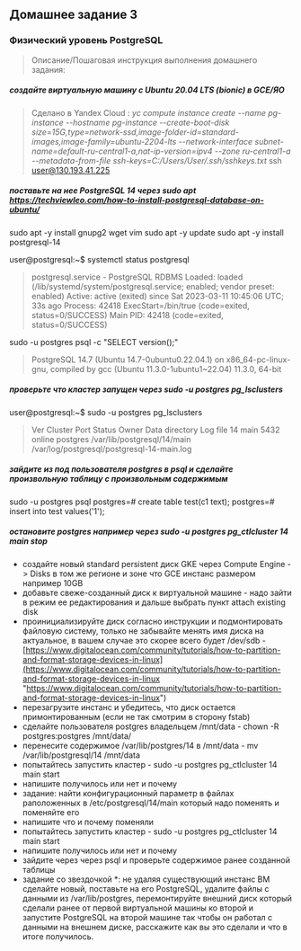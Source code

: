 
##  Домашнее задание 3
###  Физический уровень PostgreSQL
>Описание/Пошаговая инструкция выполнения домашнего задания:

##### создайте виртуальную машину c Ubuntu 20.04 LTS (bionic) в GCE/ЯО
> Сделано в Yandex Cloud :
> _yc compute instance create --name pg-instance --hostname pg-instance --create-boot-disk size=15G,type=network-ssd,image-folder-id=standard-images,image-family=ubuntu-2204-lts --network-interface subnet-name=default-ru-central1-a,nat-ip-version=ipv4 --zone ru-central1-a --metadata-from-file ssh-keys=C:/Users/User/.ssh/sshkeys.txt_
> ssh user@130.193.41.225
#####  поставьте на нее PostgreSQL 14 через sudo apt https://techviewleo.com/how-to-install-postgresql-database-on-ubuntu/
sudo apt -y install gnupg2 wget vim
sudo apt -y update
sudo apt -y install postgresql-14

user@postgresql:~$ systemctl status postgresql
>postgresql.service - PostgreSQL RDBMS
     Loaded: loaded (/lib/systemd/system/postgresql.service; enabled; vendor preset: enabled)
     Active: active (exited) since Sat 2023-03-11 10:45:06 UTC; 33s ago
    Process: 42418 ExecStart=/bin/true (code=exited, status=0/SUCCESS)
   Main PID: 42418 (code=exited, status=0/SUCCESS)
   
sudo -u postgres psql -c "SELECT version();"  
>PostgreSQL 14.7 (Ubuntu 14.7-0ubuntu0.22.04.1) on x86_64-pc-linux-gnu, compiled by gcc (Ubuntu 11.3.0-1ubuntu1~22.04) 11.3.0, 64-bit
> 
#####  проверьте что кластер запущен через sudo -u postgres pg_lsclusters
user@postgresql:~$ sudo -u postgres pg_lsclusters
>Ver Cluster Port Status Owner    Data directory              Log file
14  main    5432 online postgres /var/lib/postgresql/14/main /var/log/postgresql/postgresql-14-main.log
##### зайдите из под пользователя postgres в psql и сделайте произвольную таблицу с произвольным содержимым  
sudo -u postgres psql
postgres=# create table test(c1 text);
postgres=# insert into test values('1');

##### остановите postgres например через sudo -u postgres pg_ctlcluster 14 main stop
-   создайте новый standard persistent диск GKE через Compute Engine -> Disks в том же регионе и зоне что GCE инстанс размером например 10GB
-   добавьте свеже-созданный диск к виртуальной машине - надо зайти в режим ее редактирования и дальше выбрать пункт attach existing disk
-   проинициализируйте диск согласно инструкции и подмонтировать файловую систему, только не забывайте менять имя диска на актуальное, в вашем случае это скорее всего будет /dev/sdb -  [https://www.digitalocean.com/community/tutorials/how-to-partition-and-format-storage-devices-in-linux](https://www.digitalocean.com/community/tutorials/how-to-partition-and-format-storage-devices-in-linux "https://www.digitalocean.com/community/tutorials/how-to-partition-and-format-storage-devices-in-linux")
-   перезагрузите инстанс и убедитесь, что диск остается примонтированным (если не так смотрим в сторону fstab)
-   сделайте пользователя postgres владельцем /mnt/data - chown -R postgres:postgres /mnt/data/
-   перенесите содержимое /var/lib/postgres/14 в /mnt/data - mv /var/lib/postgresql/14 /mnt/data
-   попытайтесь запустить кластер - sudo -u postgres pg_ctlcluster 14 main start
-   напишите получилось или нет и почему
-   задание: найти конфигурационный параметр в файлах раположенных в /etc/postgresql/14/main который надо поменять и поменяйте его
-   напишите что и почему поменяли
-   попытайтесь запустить кластер - sudo -u postgres pg_ctlcluster 14 main start
-   напишите получилось или нет и почему
-   зайдите через через psql и проверьте содержимое ранее созданной таблицы
-   задание со звездочкой *: не удаляя существующий инстанс ВМ сделайте новый, поставьте на его PostgreSQL, удалите файлы с данными из /var/lib/postgres, перемонтируйте внешний диск который сделали ранее от первой виртуальной машины ко второй и запустите PostgreSQL на второй машине так чтобы он работал с данными на внешнем диске, расскажите как вы это сделали и что в итоге получилось.
<!--stackedit_data:
eyJoaXN0b3J5IjpbLTE4Mzc0MTEwODAsLTEwMzU3NDYwNDMsMT
kwMTE5Mzg5OCwtMTU3ODYyMDU3OCwxNTk0NDc4Mjg5XX0=
-->